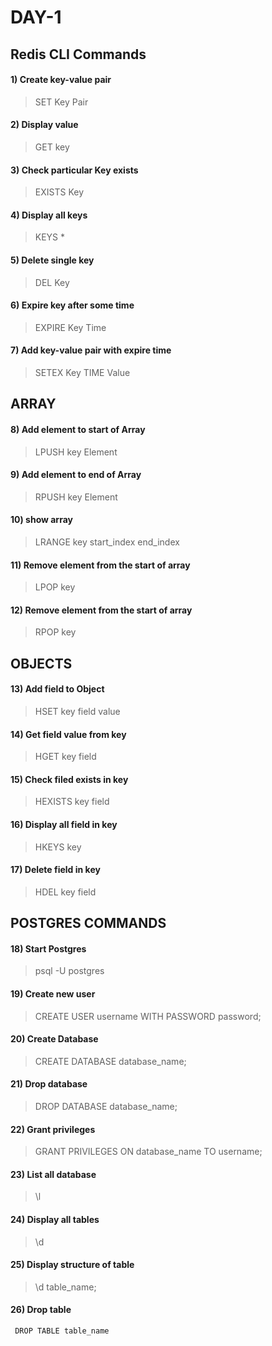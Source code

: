 # DAY-1
## Redis CLI Commands
#### 1) Create key-value pair
> SET Key Pair
#### 2) Display value 
> GET key
#### 3) Check particular Key exists
> EXISTS Key
#### 4) Display all keys
> KEYS *
#### 5) Delete single key
> DEL Key
#### 6) Expire key after some time
> EXPIRE Key Time
#### 7) Add key-value pair with expire time
> SETEX Key TIME Value
## ARRAY 
#### 8) Add element to start of Array
> LPUSH key Element
#### 9) Add element to end of Array
> RPUSH key Element
#### 10) show array
> LRANGE key start_index end_index
#### 11) Remove element from the start of array
> LPOP key
#### 12) Remove element from the start of array
> RPOP key
## OBJECTS
####  13) Add field to Object
> HSET key field value
####  14) Get field value from key
> HGET key field
####  15) Check filed exists in key
> HEXISTS key field
####  16) Display all field in key
> HKEYS key
####  17) Delete field in key
> HDEL key field
## POSTGRES COMMANDS
#### 18) Start Postgres
> psql -U postgres
#### 19) Create new user
> CREATE  USER username WITH PASSWORD password;
#### 20) Create Database
> CREATE DATABASE database_name;
#### 21) Drop database
> DROP DATABASE database_name;
#### 22) Grant privileges
> GRANT PRIVILEGES ON database_name TO username;
#### 23) List all database
> \l
#### 24) Display all tables
> \d
#### 25) Display structure of table
> \d table_name;
#### 26) Drop table
```
 DROP TABLE table_name
``` 



















